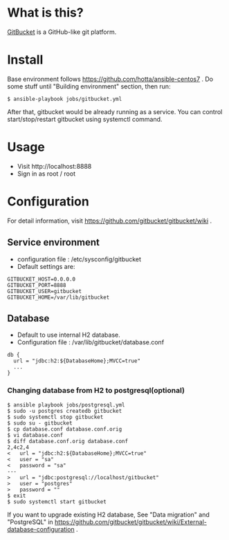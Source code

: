 # What is this?

[GitBucket](https://github.com/gitbucket/gitbucket) is a GitHub-like git platform. 

# Install

Base environment follows https://github.com/hotta/ansible-centos7 .
Do some stuff until "Building environment" section, then run:

```
$ ansible-playbook jobs/gitbucket.yml
```
After that, gitbucket would be already running as a service.
You can control start/stop/restart gitbucket using systemctl command.

# Usage

- Visit http://localhost:8888
- Sign in as root / root

# Configuration

For detail information, visit https://github.com/gitbucket/gitbucket/wiki .

## Service environment

- configuration file : /etc/sysconfig/gitbucket
- Default settings are:
```
GITBUCKET_HOST=0.0.0.0
GITBUCKET_PORT=8888
GITBUCKET_USER=gitbucket
GITBUCKET_HOME=/var/lib/gitbucket
```

## Database

- Default to use internal H2 database.
- Configuration file : /var/lib/gitbucket/database.conf
```
db {
  url = "jdbc:h2:${DatabaseHome};MVCC=true"
  ...
}
```

### Changing database from H2 to postgresql(optional)

```
$ ansible playbook jobs/postgresql.yml
$ sudo -u postgres createdb gitbucket
$ sudo systemctl stop gitbucket
$ sudo su - gitbucket
$ cp database.conf database.conf.orig
$ vi database.conf
$ diff database.conf.orig database.conf
2,4c2,4
<   url = "jdbc:h2:${DatabaseHome};MVCC=true"
<   user = "sa"
<   password = "sa"
---
>   url = "jdbc:postgresql://localhost/gitbucket"
>   user = "postgres"
>   password = ""
$ exit
$ sudo systemctl start gitbucket
```

If you want to upgrade existing H2 database, See "Data migration" and "PostgreSQL" in https://github.com/gitbucket/gitbucket/wiki/External-database-configuration .
